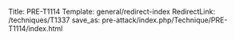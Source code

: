 Title: PRE-T1114
Template: general/redirect-index
RedirectLink: /techniques/T1337
save_as: pre-attack/index.php/Technique/PRE-T1114/index.html